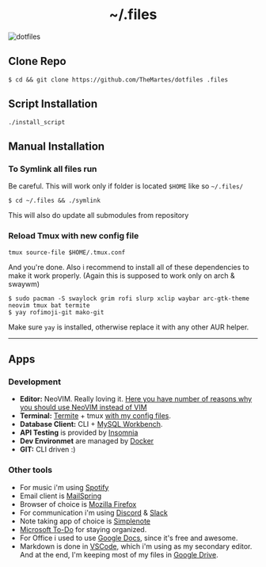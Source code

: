 <h1 align="center">~/.files</h1>

![dotfiles](https://i.imgur.com/A7M1jLl.png)

## Clone Repo
```shell-script
$ cd && git clone https://github.com/TheMartes/dotfiles .files
```

## Script Installation
`./install_script`

## Manual Installation
### To Symlink all files run
Be careful. This will work only if folder is located `$HOME` like so `~/.files/`
```shell-script
$ cd ~/.files && ./symlink
```

This will also do update all submodules from repository

### Reload Tmux with new config file
```
tmux source-file $HOME/.tmux.conf
```

And you're done. Also i recommend to install all of these dependencies to make it work properly. (Again this is supposed to work only on arch & swaywm)
```
$ sudo pacman -S swaylock grim rofi slurp xclip waybar arc-gtk-theme neovim tmux bat termite
$ yay rofimoji-git mako-git
```
Make sure `yay` is installed, otherwise replace it with any other AUR helper.

***
## Apps
### Development
+ **Editor:** NeoVIM. Really loving it. [Here you have number of reasons why you should use NeoVIM instead of VIM](https://www.youtube.com/watch?v=LRQGAnPtNdM)
+ **Terminal:** [Termite](https://wiki.archlinux.org/index.php/Termite) + tmux [with my config files](https://github.com/TheMartes/dotfiles/blob/master/.tmux.conf).
+ **Database Client:** CLI + [MySQL Workbench](https://www.mysql.com/products/workbench/).
+ **API Testing** is provided by [Insomnia](https://insomnia.rest/)
+ **Dev Environmet** are managed by [Docker](https://www.docker.com/)
+ **GIT:** CLI driven :)

### Other tools
+ For music i'm using [Spotify](https://www.spotify.com/)
+ Email client is [MailSpring](https://getmailspring.com/)
+ Browser of choice is [Mozilla Firefox](https://www.mozilla.org/en-US/firefox/new/)
+ For communication i'm using [Discord](https://discordapp.com/) & [Slack](https://slack.com/)
+ Note taking app of choice is [Simplenote](https://simplenote.com/)
+ [Microsoft To-Do](https://to-do.microsoft.com/en-us) for staying organized.
+ For Office i used to use [Google Docs](docs.google.com), since it's free and awesome.
+ Markdown is done in [VSCode](https://code.visualstudio.com/), which i'm using as my secondary editor.
And at the end, I'm keeping most of my files in [Google Drive](https://drive.google.com).



